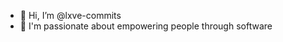 - 👋 Hi, I’m @lxve-commits
- 👀 I'm passionate about empowering people through software

<!---
lxve-commits/lxve-commits is a ✨ special ✨ repository because its `README.md` (this file) appears on your GitHub profile.
You can click the Preview link to take a look at your changes.
--->
